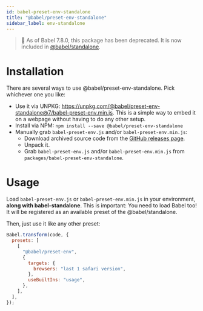 ```yaml
---
id: babel-preset-env-standalone
title: "@babel/preset-env-standalone"
sidebar_label: env-standalone
---
```


> 🚨 As of Babel 7.8.0, this package has been deprecated. It is now included in [@babel/standalone](standalone.md#usage).

# Installation

There are several ways to use @babel/preset-env-standalone. Pick whichever one you like:

- Use it via UNPKG: https://unpkg.com/@babel/preset-env-standalone@7/babel-preset-env.min.js. This is a simple way to embed it on a webpage without having to do any other setup.
- Install via NPM: `npm install --save @babel/preset-env-standalone`
- Manually grab `babel-preset-env.js` and/or `babel-preset-env.min.js`:
  - Download archived source code from the [GitHub releases page](https://github.com/babel/babel/releases).
  - Unpack it.
  - Grab `babel-preset-env.js` and/or `babel-preset-env.min.js` from `packages/babel-preset-env-standalone`.

# Usage

Load `babel-preset-env.js` or `babel-preset-env.min.js` in your environment, **along with babel-standalone**. This is important: You need to load Babel too! It will be registered as an available preset of the @babel/standalone.

Then, just use it like any other preset:

```js
Babel.transform(code, {
  presets: [
    [
      "@babel/preset-env",
      {
        targets: {
          browsers: "last 1 safari version",
        },
        useBuiltIns: "usage",
      },
    ],
  ],
});
```
